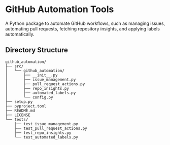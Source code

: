 # GitHub Automation Tools

A Python package to automate GitHub workflows, such as managing issues, automating pull requests, fetching repository insights, and applying labels automatically.

## Directory Structure

```
github_automation/
├── src/
│   └── github_automation/
│       ├── __init__.py
│       ├── issue_management.py
│       ├── pull_request_actions.py
│       ├── repo_insights.py
│       ├── automated_labels.py
│       └── config.py
├── setup.py
├── pyproject.toml
├── README.md
├── LICENSE
└── tests/
    ├── test_issue_management.py
    ├── test_pull_request_actions.py
    ├── test_repo_insights.py
    └── test_automated_labels.py
```